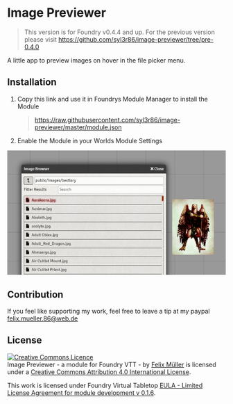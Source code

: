 # Image Previewer
> This version is for Foundry v0.4.4 and up. For the previous version please visit 
https://github.com/syl3r86/image-previewer/tree/pre-0.4.0

A little app to preview images on hover in the file picker menu.

## Installation
1. Copy this link and use it in Foundrys Module Manager to install the Module

    > https://raw.githubusercontent.com/syl3r86/image-previewer/master/module.json
    
2. Enable the Module in your Worlds Module Settings

![example](preview.jpg)

## Contribution
If you feel like supporting my work, feel free to leave a tip at my paypal felix.mueller.86@web.de

## License
<a rel="license" href="http://creativecommons.org/licenses/by/4.0/"><img alt="Creative Commons Licence" style="border-width:0" src="https://i.creativecommons.org/l/by/4.0/88x31.png" /></a><br /><span xmlns:dct="http://purl.org/dc/terms/" property="dct:title">Image Previewer - a module for Foundry VTT -</span> by <a xmlns:cc="http://creativecommons.org/ns#" href="https://github.com/syl3r86?tab=repositories" property="cc:attributionName" rel="cc:attributionURL">Felix Müller</a> is licensed under a <a rel="license" href="http://creativecommons.org/licenses/by/4.0/">Creative Commons Attribution 4.0 International License</a>.

This work is licensed under Foundry Virtual Tabletop [EULA - Limited License Agreement for module development v 0.1.6](http://foundryvtt.com/pages/license.html).
